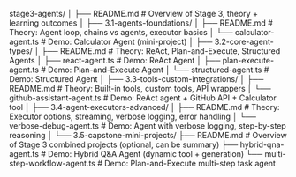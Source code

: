 stage3-agents/
│
├── README.md # Overview of Stage 3, theory + learning outcomes
│
├── 3.1-agents-foundations/
│ ├── README.md # Theory: Agent loop, chains vs agents, executor basics
│ └── calculator-agent.ts # Demo: Calculator Agent (mini-project)
│
├── 3.2-core-agent-types/
│ ├── README.md # Theory: ReAct, Plan-and-Execute, Structured Agents
│ ├── react-agent.ts # Demo: ReAct Agent
│ ├── plan-execute-agent.ts # Demo: Plan-and-Execute Agent
│ └── structured-agent.ts # Demo: Structured Agent
│
├── 3.3-tools-custom-integrations/
│ ├── README.md # Theory: Built-in tools, custom tools, API wrappers
│ └── github-assistant-agent.ts # Demo: ReAct agent + GitHub API + Calculator tool
│
├── 3.4-agent-executors-advanced/
│ ├── README.md # Theory: Executor options, streaming, verbose logging, error handling
│ └── verbose-debug-agent.ts # Demo: Agent with verbose logging, step-by-step reasoning
│
└── 3.5-capstone-mini-projects/
├── README.md # Overview of Stage 3 combined projects (optional, can be summary)
├── hybrid-qna-agent.ts # Demo: Hybrid Q&A Agent (dynamic tool + generation)
└── multi-step-workflow-agent.ts # Demo: Plan-and-Execute multi-step task agent
